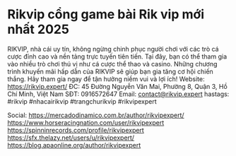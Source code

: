 # Rikvip cổng game bài Rik vip mới nhất 2025
RIKVIP, nhà cái uy tín, không ngừng chinh phục người chơi với các trò cá cược đỉnh cao và nền tảng trực tuyến tiên tiến. Tại đây, bạn có thể tham gia vào nhiều trò chơi thú vị như cá cược thể thao và casino. Những chương trình khuyến mãi hấp dẫn của RIKVIP sẽ giúp bạn gia tăng cơ hội chiến thắng. Hãy tham gia ngay để tận hưởng niềm vui và lợi ích!
Website: https://rikvip.expert/
ĐC: 45 Đường Nguyễn Văn Mai, Phường 8, Quận 3, Hồ Chí Minh, Việt Nam
SĐT: 0916572647
Email: contact@rikvip.expert
hastags: #rikvip #nhacairikvip #trangchurikvip #rikvipexpert

Social:
https://mercadodinamico.com.br/author/rikvipexpert/
https://www.horseracingnation.com/user/rikvipexpert
https://spinninrecords.com/profile/rikvipexpert
https://sfx.thelazy.net/users/u/rikvipexpert/
https://blog.apaonline.org/author/rikvipexpert